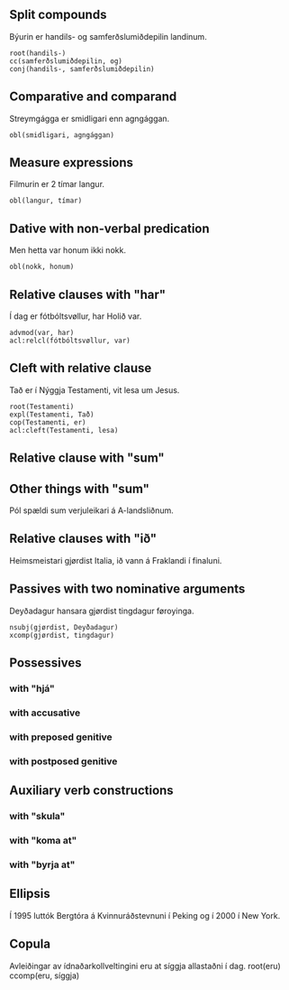 
## Split compounds

Býurin er handils- og samferðslumiðdepilin landinum.
```
root(handils-)
cc(samferðslumiðdepilin, og)
conj(handils-, samferðslumiðdepilin)
```
## Comparative and comparand

Streymgágga er smidligari enn agngággan.
```
obl(smidligari, agngággan)
```
## Measure expressions 

Filmurin er 2 tímar langur.
```
obl(langur, tímar)
```
## Dative with non-verbal predication

Men hetta var honum ikki nokk.
```
obl(nokk, honum)

```
## Relative clauses with "har"

Í dag er fótbóltsvøllur, har Holið var.
```
advmod(var, har)
acl:relcl(fótbóltsvøllur, var)
```
## Cleft with relative clause

Tað er í Nýggja Testamenti, vit lesa um Jesus.
```
root(Testamenti)
expl(Testamenti, Tað)
cop(Testamenti, er)
acl:cleft(Testamenti, lesa)
```

## Relative clause with "sum"

## Other things with "sum"

Pól spældi sum verjuleikari á A-landsliðnum.

## Relative clauses with "ið"

Heimsmeistari gjørdist Italia, ið vann á Fraklandi í finaluni.

## Passives with two nominative arguments

Deyðadagur hansara gjørdist tingdagur føroyinga.
```
nsubj(gjørdist, Deyðadagur)
xcomp(gjørdist, tingdagur)
```

## Possessives

### with "hjá"


### with accusative

### with preposed genitive

### with postposed genitive 

## Auxiliary verb constructions 

### with "skula"

### with "koma at"

### with "byrja at"

## Ellipsis

Í 1995 luttók Bergtóra á Kvinnuráðstevnuni í Peking og í 2000 í New York.

## Copula

Avleiðingar av ídnaðarkollveltingini eru at síggja allastaðni í dag.
root(eru)
ccomp(eru, síggja)
